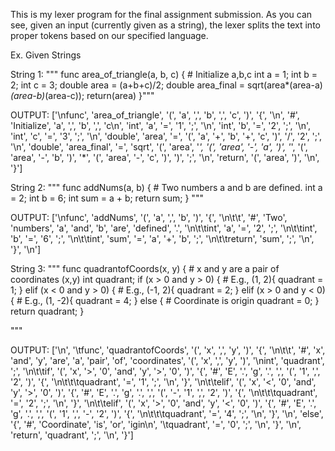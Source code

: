 This is my lexer program for the final assignment submission. As you can see, given an input (currently given as a string), the lexer splits the text into proper tokens based on our specified language.

Ex. Given Strings

String 1:
"""
func area_of_triangle(a, b, c) {
    # Initialize a,b,c
    int a = 1;
    int b = 2;
    int c = 3;
    double area = (a+b+c)/2;
    double area_final = sqrt(area*(area-a)*(area-b)*(area-c));
    return(area)
}"""

OUTPUT:
['\nfunc', 'area_of_triangle', '(', 'a', ',', 'b', ',', 'c', ')', '{', '\n', '#', 'Initialize', 'a', ',', 'b', ',', 'c\n', 'int', 'a', '=', '1', ';', '\n', 'int', 'b', '=', '2', ';', '\n', 'int', 'c', '=', '3', ';', '\n', 'double', 'area', '=', '(', 'a', '+', 'b', '+', 'c', ')', '/', '2', ';', '\n', 'double', 'area_final', '=', 'sqrt', '(', 'area', '*', '(', 'area', '-', 'a', ')', '*', '(', 'area', '-', 'b', ')', '*', '(', 'area', '-', 'c', ')', ')', ';', '\n', 'return', '(', 'area', ')', '\n', '}']

String 2:
"""
func addNums(a, b) {
		# Two numbers a and b are defined.
		int a = 2;
		int b = 6;
		int sum = a + b;
		return sum;
}
 """
 
 OUTPUT:
 ['\nfunc', 'addNums', '(', 'a', ',', 'b', ')', '{', '\n\t\t', '#', 'Two', 'numbers', 'a', 'and', 'b', 'are', 'defined', '.', '\n\t\tint', 'a', '=', '2', ';', '\n\t\tint', 'b', '=', '6', ';', '\n\t\tint', 'sum', '=', 'a', '+', 'b', ';', '\n\t\treturn', 'sum', ';', '\n', '}', '\n']
 
String 3:
"""
 	func quadrantofCoords(x, y) {
		# x and y are a pair of coordinates (x,y)
int quadrant;
		if (x > 0 and y > 0) { # E.g., (1, 2){
			quadrant = 1;
        }
		elif (x < 0 and y > 0) { # E.g., (-1, 2){
			quadrant = 2;
        }
		elif (x > 0 and y < 0) { # E.g., (1, -2){
			quadrant = 4;
        }
        else { # Coordinate is origin
        	quadrant = 0;
        }
        return quadrant;
        }

"""

OUTPUT:
['\n', '\tfunc', 'quadrantofCoords', '(', 'x', ',', 'y', ')', '{', '\n\t\t', '#', 'x', 'and', 'y', 'are', 'a', 'pair', 'of', 'coordinates', '(', 'x', ',', 'y', ')', '\nint', 'quadrant', ';', '\n\t\tif', '(', 'x', '>', '0', 'and', 'y', '>', '0', ')', '{', '#', 'E', '.', 'g', '.', ',', '(', '1', ',', '2', ')', '{', '\n\t\t\tquadrant', '=', '1', ';', '\n', '}', '\n\t\telif', '(', 'x', '<', '0', 'and', 'y', '>', '0', ')', '{', '#', 'E', '.', 'g', '.', ',', '(', '-', '1', ',', '2', ')', '{', '\n\t\t\tquadrant', '=', '2', ';', '\n', '}', '\n\t\telif', '(', 'x', '>', '0', 'and', 'y', '<', '0', ')', '{', '#', 'E', '.', 'g', '.', ',', '(', '1', ',', '-', '2', ')', '{', '\n\t\t\tquadrant', '=', '4', ';', '\n', '}', '\n', 'else', '{', '#', 'Coordinate', 'is', 'or', 'igin\n', '\tquadrant', '=', '0', ';', '\n', '}', '\n', 'return', 'quadrant', ';', '\n', '}']
